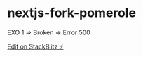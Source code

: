 # nextjs-fork-pomerole

EXO 1 => Broken => Error 500

[Edit on StackBlitz ⚡️](https://stackblitz.com/edit/nextjs-1fwrpz)

